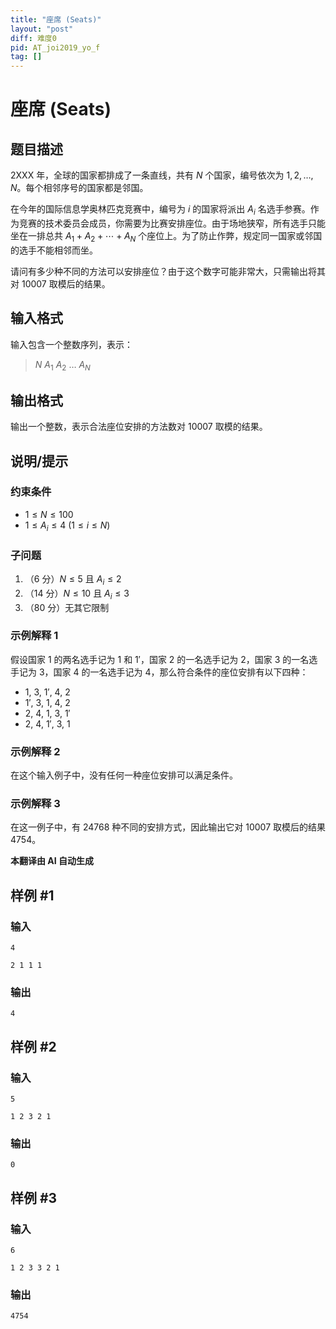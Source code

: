 ```yaml
---
title: "座席 (Seats)"
layout: "post"
diff: 难度0
pid: AT_joi2019_yo_f
tag: []
---
```


# 座席 (Seats)

## 题目描述

2XXX 年，全球的国家都排成了一条直线，共有 $N$ 个国家，编号依次为 $1, 2, \ldots, N$。每个相邻序号的国家都是邻国。

在今年的国际信息学奥林匹克竞赛中，编号为 $i$ 的国家将派出 $A_i$ 名选手参赛。作为竞赛的技术委员会成员，你需要为比赛安排座位。由于场地狭窄，所有选手只能坐在一排总共 $A_1 + A_2 + \cdots + A_N$ 个座位上。为了防止作弊，规定同一国家或邻国的选手不能相邻而坐。

请问有多少种不同的方法可以安排座位？由于这个数字可能非常大，只需输出将其对 $10007$ 取模后的结果。

## 输入格式

输入包含一个整数序列，表示： 

> $N$ $A_1$ $A_2$ $\ldots$ $A_N$

## 输出格式

输出一个整数，表示合法座位安排的方法数对 $10007$ 取模的结果。

## 说明/提示

### 约束条件

- $1 \leq N \leq 100$
- $1 \leq A_i \leq 4$ ($1 \leq i \leq N$)

### 子问题

1. （6 分）$N \leq 5$ 且 $A_i \leq 2$
2. （14 分）$N \leq 10$ 且 $A_i \leq 3$
3. （80 分）无其它限制

### 示例解释 1

假设国家 $1$ 的两名选手记为 $1$ 和 $1'$，国家 $2$ 的一名选手记为 $2$，国家 $3$ 的一名选手记为 $3$，国家 $4$ 的一名选手记为 $4$，那么符合条件的座位安排有以下四种：

- $1$, $3$, $1'$, $4$, $2$
- $1'$, $3$, $1$, $4$, $2$
- $2$, $4$, $1$, $3$, $1'$
- $2$, $4$, $1'$, $3$, $1$

### 示例解释 2

在这个输入例子中，没有任何一种座位安排可以满足条件。

### 示例解释 3

在这一例子中，有 $24768$ 种不同的安排方式，因此输出它对 $10007$ 取模后的结果 $4754$。

 **本翻译由 AI 自动生成**

## 样例 #1

### 输入

```
4
2 1 1 1
```

### 输出

```
4
```

## 样例 #2

### 输入

```
5
1 2 3 2 1
```

### 输出

```
0
```

## 样例 #3

### 输入

```
6
1 2 3 3 2 1
```

### 输出

```
4754
```

